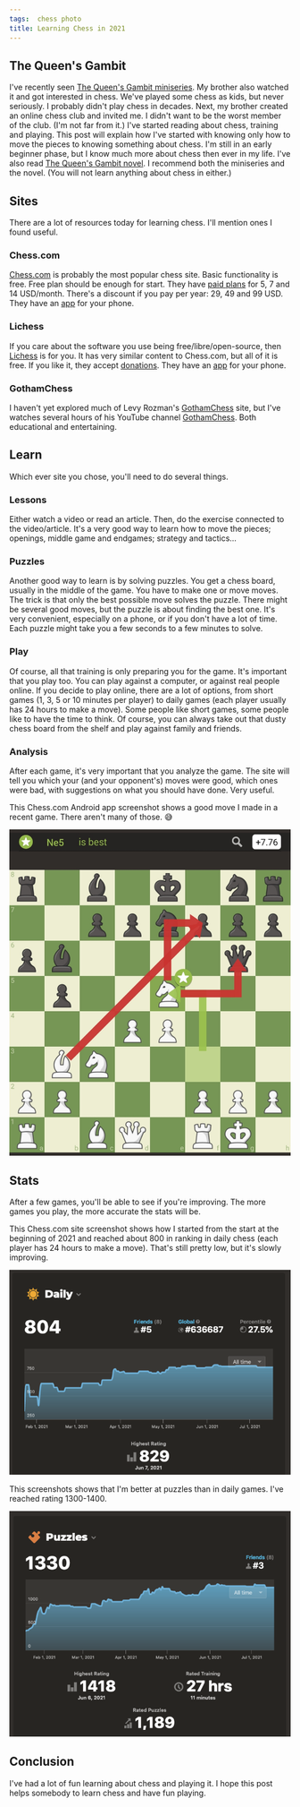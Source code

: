 ```yaml
---
tags:  chess photo
title: Learning Chess in 2021
---
```

## The Queen's Gambit

I've recently seen [The Queen's Gambit miniseries](https://en.wikipedia.org/wiki/The_Queen%27s_Gambit_(miniseries)). My brother also watched it and got interested in chess. We've played some chess as kids, but never seriously. I probably didn't play chess in decades. Next, my brother created an online chess club and invited me. I didn't want to be the worst member of the club. (I'm not far from it.) I've started reading about chess, training and playing. This post will explain how I've started with knowing only how to move the pieces to knowing something about chess. I'm still in an early beginner phase, but I know much more about chess then ever in my life. I've also read [The Queen's Gambit novel](https://en.wikipedia.org/wiki/The_Queen%27s_Gambit_(novel)). I recommend both the miniseries and the novel. (You will not learn anything about chess in either.)

## Sites

There are a lot of resources today for learning chess. I'll mention ones I found useful.

### Chess.com

[Chess.com](https://www.chess.com/) is probably the most popular chess site. Basic functionality is free. Free plan should be enough for start. They have [paid plans](https://www.chess.com/membership) for 5, 7 and 14 USD/month. There's a discount if you pay per year: 29, 49 and 99 USD. They have an [app](https://www.chess.com/play/apps) for your phone.

### Lichess

If you care about the software you use being free/libre/open-source, then [Lichess](https://lichess.org/) is for you. It has very similar content to Chess.com, but all of it is free. If you like it, they accept [donations](https://lichess.org/patron). They have an [app](https://lichess.org/mobile) for your phone.

### GothamChess

I haven't yet explored much of Levy Rozman's [GothamChess](https://www.gotham-chess.com/) site, but I've watches several hours of his YouTube channel [GothamChess](https://www.youtube.com/c/GothamChess). Both educational and entertaining.

## Learn

Which ever site you chose, you'll need to do several things.

### Lessons

Either watch a video or read an article. Then, do the exercise connected to the video/article. It's a very good way to learn how to move the pieces; openings, middle game and endgames; strategy and tactics...

### Puzzles

Another good way to learn is by solving puzzles. You get a chess board, usually in the middle of the game. You have to make one or move moves. The trick is that only the best possible move solves the puzzle. There might be several good moves, but the puzzle is about finding the best one. It's very convenient, especially on a phone, or if you don't have a lot of time. Each puzzle might take you a few seconds to a few minutes to solve.

### Play

Of course, all that training is only preparing you for the game. It's important that you play too. You can play against a computer, or against real people online. If you decide to play online, there are a lot of options, from short games (1, 3, 5 or 10 minutes per player) to daily games (each player usually has 24 hours to make a move). Some people like short games, some people like to have the time to think. Of course, you can always take out that dusty chess board from the shelf and play against family and friends.

### Analysis

After each game, it's very important that you analyze the game. The site will tell you which your (and your opponent's) moves were good, which ones were bad, with suggestions on what you should have done. Very useful.

This Chess.com Android app screenshot shows a good move I made in a recent game. There aren't many of those. 😅

![Analysis](assets/learning-chess/analysis.jpg "Analysis")

## Stats

After a few games, you'll be able to see if you're improving. The more games you play, the more accurate the stats will be.

This Chess.com site screenshot shows how I started from the start at the beginning of 2021 and reached about 800 in ranking in daily chess (each player has 24 hours to make a move). That's still pretty low, but it's slowly improving.

![Daily](assets/learning-chess/daily.png "Daily")

This screenshots shows that I'm better at puzzles than in daily games. I've reached rating 1300-1400.

![Puzzles](assets/learning-chess/puzzles.png "Puzzles")

## Conclusion

I've had a lot of fun learning about chess and playing it. I hope this post helps somebody to learn chess and have fun playing.
